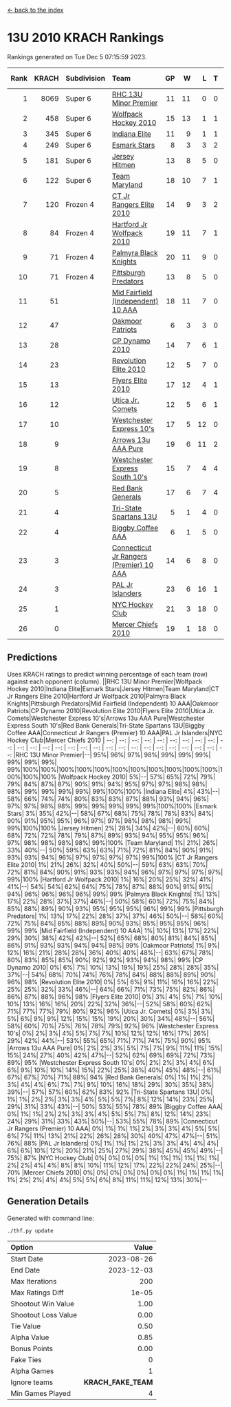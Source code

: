 [<- back to the index](readme.md)
# 13U 2010 KRACH Rankings
Rankings generated on Tue Dec  5 07:15:59 2023.

Rank|KRACH|Subdivision|Team|GP|W|L|T|OTW|OTL|SoS|Exp Wins|Win Diff
---:|---:|:---|:---|---:|---:|---:|---:|---:|---:|---:|---:|---:
1|8069|Super 6|[RHC 13U Minor Premier](https://gamesheetstats.com/seasons/3664/teams/140959/schedule)|11|11|0|0|2|0|114|11.8|-0.0
2|458|Super 6|[Wolfpack Hockey 2010](https://gamesheetstats.com/seasons/3664/teams/140960/schedule)|15|13|1|1|0|1|57|14.4|0.0
3|345|Super 6|[Indiana Elite](https://gamesheetstats.com/seasons/3664/teams/144350/schedule)|11|9|1|1|0|0|69|10.4|0.0
4|249|Super 6|[Esmark Stars](https://gamesheetstats.com/seasons/3664/teams/140972/schedule)|8|3|3|2|0|1|1916|4.8|-0.0
5|181|Super 6|[Jersey Hitmen](https://gamesheetstats.com/seasons/3664/teams/140961/schedule)|13|8|5|0|3|1|691|8.9|0.0
6|122|Super 6|[Team Maryland](https://gamesheetstats.com/seasons/3664/teams/140976/schedule)|18|10|7|1|1|0|945|11.4|0.0
7|120|Frozen 4|[CT Jr Rangers Elite 2010](https://gamesheetstats.com/seasons/3664/teams/140955/schedule)|14|9|3|2|1|0|586|10.9|0.0
8|84|Frozen 4|[Hartford Jr Wolfpack 2010](https://gamesheetstats.com/seasons/3664/teams/140957/schedule)|19|11|7|1|0|2|886|12.4|0.0
9|71|Frozen 4|[Palmyra Black Knights](https://gamesheetstats.com/seasons/3664/teams/140973/schedule)|20|11|9|0|0|0|856|11.9|0.0
10|71|Frozen 4|[Pittsburgh Predators](https://gamesheetstats.com/seasons/3664/teams/140974/schedule)|13|8|5|0|0|0|96|8.9|0.0
11|51||[Mid Fairfield (Independent) 10 AAA](https://gamesheetstats.com/seasons/3664/teams/140956/schedule)|18|11|7|0|2|2|92|11.9|0.0
12|47||[Oakmoor Patriots](https://gamesheetstats.com/seasons/3664/teams/162748/schedule)|6|3|3|0|0|0|120|3.9|0.0
13|28||[CP Dynamo 2010](https://gamesheetstats.com/seasons/3664/teams/140968/schedule)|14|7|6|1|1|1|81|8.4|0.0
14|23||[Revolution Elite 2010](https://gamesheetstats.com/seasons/3664/teams/140975/schedule)|12|5|7|0|0|0|80|5.9|0.0
15|13||[Flyers Elite 2010](https://gamesheetstats.com/seasons/3664/teams/140963/schedule)|17|12|4|1|0|0|7|13.4|0.0
16|12||[Utica Jr. Comets](https://gamesheetstats.com/seasons/3664/teams/140970/schedule)|12|5|6|1|2|0|38|6.4|0.0
17|10||[Westchester Express 10's](https://gamesheetstats.com/seasons/3664/teams/140967/schedule)|17|5|12|0|0|1|515|5.9|0.0
18|9||[Arrows 13u AAA Pure](https://gamesheetstats.com/seasons/3664/teams/140965/schedule)|19|6|11|2|0|0|80|7.9|0.0
19|8||[Westchester Express South 10's](https://gamesheetstats.com/seasons/3664/teams/140971/schedule)|15|7|4|4|0|1|10|9.9|0.0
20|5||[Red Bank Generals](https://gamesheetstats.com/seasons/3664/teams/140962/schedule)|17|6|7|4|0|1|9|8.9|0.0
21|4||[Tri-State Spartans 13U](https://gamesheetstats.com/seasons/3664/teams/144349/schedule)|5|1|4|0|1|0|79|1.9|0.0
22|4||[Biggby Coffee AAA](https://gamesheetstats.com/seasons/3664/teams/144347/schedule)|6|1|5|0|0|1|117|1.9|0.0
23|3||[Connecticut Jr Rangers (Premier) 10 AAA](https://gamesheetstats.com/seasons/3664/teams/140958/schedule)|14|6|8|0|0|0|15|6.9|0.0
24|3||[PAL Jr Islanders](https://gamesheetstats.com/seasons/3664/teams/140969/schedule)|23|6|16|1|0|0|43|7.4|0.0
25|1||[NYC Hockey Club](https://gamesheetstats.com/seasons/3664/teams/140966/schedule)|21|3|18|0|0|1|42|3.9|0.0
26|0||[Mercer Chiefs 2010](https://gamesheetstats.com/seasons/3664/teams/140964/schedule)|19|1|18|0|0|0|14|1.9|0.0

## Predictions
Uses KRACH ratings to predict winning percentage of each team (row) against each opponent (column).
||RHC 13U Minor Premier|Wolfpack Hockey 2010|Indiana Elite|Esmark Stars|Jersey Hitmen|Team Maryland|CT Jr Rangers Elite 2010|Hartford Jr Wolfpack 2010|Palmyra Black Knights|Pittsburgh Predators|Mid Fairfield (Independent) 10 AAA|Oakmoor Patriots|CP Dynamo 2010|Revolution Elite 2010|Flyers Elite 2010|Utica Jr. Comets|Westchester Express 10's|Arrows 13u AAA Pure|Westchester Express South 10's|Red Bank Generals|Tri-State Spartans 13U|Biggby Coffee AAA|Connecticut Jr Rangers (Premier) 10 AAA|PAL Jr Islanders|NYC Hockey Club|Mercer Chiefs 2010
| --: | --: | --: | --: | --: | --: | --: | --: | --: | --: | --: | --: | --: | --: | --: | --: | --: | --: | --: | --: | --: | --: | --: | --: | --: | --: | --: 
|RHC 13U Minor Premier|--| 95%| 96%| 97%| 98%| 99%| 99%| 99%| 99%| 99%| 99%| 99%|100%|100%|100%|100%|100%|100%|100%|100%|100%|100%|100%|100%|100%|100%
|Wolfpack Hockey 2010|  5%|--| 57%| 65%| 72%| 79%| 79%| 84%| 87%| 87%| 90%| 91%| 94%| 95%| 97%| 97%| 98%| 98%| 98%| 99%| 99%| 99%| 99%| 99%|100%|100%
|Indiana Elite|  4%| 43%|--| 58%| 66%| 74%| 74%| 80%| 83%| 83%| 87%| 88%| 93%| 94%| 96%| 97%| 97%| 98%| 98%| 99%| 99%| 99%| 99%| 99%|100%|100%
|Esmark Stars|  3%| 35%| 42%|--| 58%| 67%| 68%| 75%| 78%| 78%| 83%| 84%| 90%| 91%| 95%| 95%| 96%| 97%| 97%| 98%| 98%| 98%| 99%| 99%|100%|100%
|Jersey Hitmen|  2%| 28%| 34%| 42%|--| 60%| 60%| 68%| 72%| 72%| 78%| 79%| 87%| 89%| 93%| 94%| 95%| 95%| 96%| 97%| 98%| 98%| 98%| 98%| 99%|100%
|Team Maryland|  1%| 21%| 26%| 33%| 40%|--| 50%| 59%| 63%| 63%| 71%| 72%| 81%| 84%| 90%| 91%| 93%| 93%| 94%| 96%| 97%| 97%| 97%| 97%| 99%|100%
|CT Jr Rangers Elite 2010|  1%| 21%| 26%| 32%| 40%| 50%|--| 59%| 63%| 63%| 70%| 72%| 81%| 84%| 90%| 91%| 93%| 93%| 94%| 96%| 97%| 97%| 97%| 97%| 99%|100%
|Hartford Jr Wolfpack 2010|  1%| 16%| 20%| 25%| 32%| 41%| 41%|--| 54%| 54%| 62%| 64%| 75%| 78%| 87%| 88%| 90%| 91%| 91%| 94%| 96%| 96%| 96%| 96%| 99%| 99%
|Palmyra Black Knights|  1%| 13%| 17%| 22%| 28%| 37%| 37%| 46%|--| 50%| 58%| 60%| 72%| 75%| 84%| 85%| 88%| 89%| 90%| 93%| 95%| 95%| 95%| 96%| 99%| 99%
|Pittsburgh Predators|  1%| 13%| 17%| 22%| 28%| 37%| 37%| 46%| 50%|--| 58%| 60%| 72%| 75%| 84%| 85%| 88%| 89%| 90%| 93%| 95%| 95%| 95%| 96%| 99%| 99%
|Mid Fairfield (Independent) 10 AAA|  1%| 10%| 13%| 17%| 22%| 29%| 30%| 38%| 42%| 42%|--| 52%| 65%| 68%| 80%| 81%| 84%| 85%| 86%| 91%| 93%| 93%| 94%| 94%| 98%| 99%
|Oakmoor Patriots|  1%|  9%| 12%| 16%| 21%| 28%| 28%| 36%| 40%| 40%| 48%|--| 63%| 67%| 78%| 80%| 83%| 85%| 85%| 90%| 92%| 92%| 93%| 94%| 98%| 99%
|CP Dynamo 2010|  0%|  6%|  7%| 10%| 13%| 19%| 19%| 25%| 28%| 28%| 35%| 37%|--| 54%| 68%| 70%| 74%| 76%| 78%| 84%| 88%| 88%| 89%| 90%| 96%| 98%
|Revolution Elite 2010|  0%|  5%|  6%|  9%| 11%| 16%| 16%| 22%| 25%| 25%| 32%| 33%| 46%|--| 64%| 66%| 71%| 73%| 75%| 82%| 86%| 86%| 87%| 88%| 96%| 98%
|Flyers Elite 2010|  0%|  3%|  4%|  5%|  7%| 10%| 10%| 13%| 16%| 16%| 20%| 22%| 32%| 36%|--| 52%| 58%| 60%| 62%| 71%| 77%| 77%| 79%| 80%| 92%| 96%
|Utica Jr. Comets|  0%|  3%|  3%|  5%|  6%|  9%|  9%| 12%| 15%| 15%| 19%| 20%| 30%| 34%| 48%|--| 56%| 58%| 60%| 70%| 75%| 76%| 78%| 79%| 92%| 96%
|Westchester Express 10's|  0%|  2%|  3%|  4%|  5%|  7%|  7%| 10%| 12%| 12%| 16%| 17%| 26%| 29%| 42%| 44%|--| 53%| 55%| 65%| 71%| 71%| 74%| 75%| 90%| 95%
|Arrows 13u AAA Pure|  0%|  2%|  2%|  3%|  5%|  7%|  7%|  9%| 11%| 11%| 15%| 15%| 24%| 27%| 40%| 42%| 47%|--| 52%| 62%| 69%| 69%| 72%| 73%| 89%| 95%
|Westchester Express South 10's|  0%|  2%|  2%|  3%|  4%|  6%|  6%|  9%| 10%| 10%| 14%| 15%| 22%| 25%| 38%| 40%| 45%| 48%|--| 61%| 67%| 67%| 70%| 71%| 88%| 94%
|Red Bank Generals|  0%|  1%|  1%|  2%|  3%|  4%|  4%|  6%|  7%|  7%|  9%| 10%| 16%| 18%| 29%| 30%| 35%| 38%| 39%|--| 57%| 57%| 60%| 62%| 83%| 92%
|Tri-State Spartans 13U|  0%|  1%|  1%|  2%|  2%|  3%|  3%|  4%|  5%|  5%|  7%|  8%| 12%| 14%| 23%| 25%| 29%| 31%| 33%| 43%|--| 50%| 53%| 55%| 78%| 89%
|Biggby Coffee AAA|  0%|  1%|  1%|  2%|  2%|  3%|  3%|  4%|  5%|  5%|  7%|  8%| 12%| 14%| 23%| 24%| 29%| 31%| 33%| 43%| 50%|--| 53%| 55%| 78%| 89%
|Connecticut Jr Rangers (Premier) 10 AAA|  0%|  1%|  1%|  1%|  2%|  3%|  3%|  4%|  5%|  5%|  6%|  7%| 11%| 13%| 21%| 22%| 26%| 28%| 30%| 40%| 47%| 47%|--| 51%| 76%| 88%
|PAL Jr Islanders|  0%|  1%|  1%|  1%|  2%|  3%|  3%|  4%|  4%|  4%|  6%|  6%| 10%| 12%| 20%| 21%| 25%| 27%| 29%| 38%| 45%| 45%| 49%|--| 75%| 87%
|NYC Hockey Club|  0%|  0%|  0%|  0%|  1%|  1%|  1%|  1%|  1%|  1%|  2%|  2%|  4%|  4%|  8%|  8%| 10%| 11%| 12%| 17%| 22%| 22%| 24%| 25%|--| 70%
|Mercer Chiefs 2010|  0%|  0%|  0%|  0%|  0%|  0%|  0%|  1%|  1%|  1%|  1%|  1%|  2%|  2%|  4%|  4%|  5%|  5%|  6%|  8%| 11%| 11%| 12%| 13%| 30%|--

## Generation Details

Generated with command line:
```
./thf.py update
```

| Option | Value |
| :----- | ----: |
| Start Date | 2023-08-26 |
| End Date | 2023-12-03 |
| Max Iterations | 200 |
| Max Ratings Diff | 1e-05 |
| Shootout Win Value | 1.00 |
| Shootout Loss Value | 0.00 |
| Tie Value | 0.50 |
| Alpha Value | 0.85 |
| Bonus Points | 0.00 |
| Fake Ties | 0 |
| Alpha Games | 1 |
| Ignore teams | __KRACH_FAKE_TEAM__ |
| Min Games Played | 4 |

